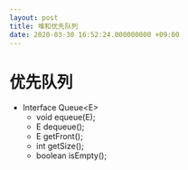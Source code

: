 ```yaml
---
layout: post
title: 堆和优先队列
date: 2020-03-30 16:52:24.000000000 +09:00
---
```


# 优先队列
   + Interface Queue&lt;E&gt;
      + void equeue(E);
      + E dequeue();
      + E getFront();
      + int getSize();
      + boolean isEmpty();
